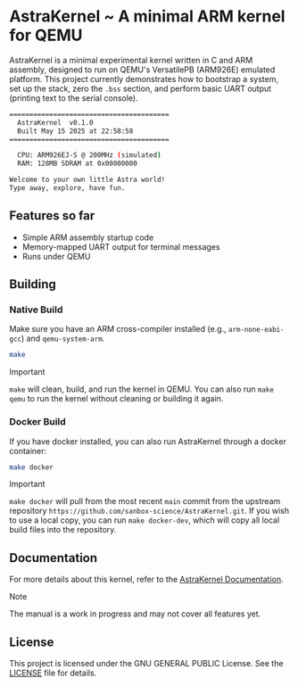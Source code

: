 # AstraKernel ~ A minimal ARM kernel for QEMU

AstraKernel is a minimal experimental kernel written in C and ARM assembly, designed to run on 
QEMU's VersatilePB (ARM926E) emulated platform. This project currently 
demonstrates how to bootstrap a system, set up the stack, zero the `.bss` 
section, and perform basic UART output (printing text to the serial console).

```bash
========================================
  AstraKernel  v0.1.0
  Built May 15 2025 at 22:58:58
========================================

  CPU: ARM926EJ-S @ 200MHz (simulated)
  RAM: 128MB SDRAM at 0x00000000

Welcome to your own little Astra world!
Type away, explore, have fun.
```

## Features so far

- Simple ARM assembly startup code
- Memory-mapped UART output for terminal messages
- Runs under QEMU

## Building

### Native Build

Make sure you have an ARM cross-compiler installed (e.g., `arm-none-eabi-gcc`) and `qemu-system-arm`.

```sh
make
```

> [!IMPORTANT]
> 
> `make` will clean, build, and run the kernel in QEMU. You can also run 
`make qemu` to run the kernel without cleaning or building it again.

### Docker Build

If you have docker installed, you can also run AstraKernel through a docker container:

```sh
make docker
```

> [!IMPORTANT]
> 
> `make docker` will pull from the most recent `main` commit from the upstream repository
> `https://github.com/sanbox-science/AstraKernel.git`.
> If you wish to use a local copy, you can run `make docker-dev`, which will copy all
> local build files into the repository.

## Documentation

For more details about this kernel, refer to the [AstraKernel Documentation](https://github.com/sandbox-science/AstraKernel/blob/main/doc/AstraKernelManual.pdf).

> [!NOTE]
> 
> The manual is a work in progress and may not cover all features yet.

## License

This project is licensed under the GNU GENERAL PUBLIC License. See the [LICENSE](LICENSE) file for details.